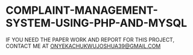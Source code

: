 # COMPLAINT-MANAGEMENT-SYSTEM-USING-PHP-AND-MYSQL

IF YOU NEED THE PAPER WORK AND REPORT FOR THIS PROJECT, CONTACT ME AT ONYEKACHUKWUJOSHUA39@GMAIL.COM
